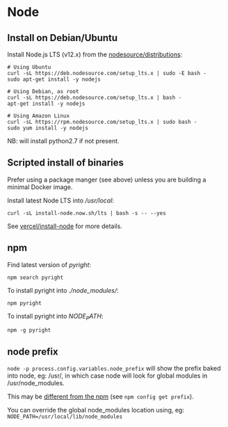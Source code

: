 # Node

## Install on Debian/Ubuntu

Install Node.js LTS (v12.x) from the [nodesource/distributions](https://github.com/nodesource/distributions):

```
# Using Ubuntu
curl -sL https://deb.nodesource.com/setup_lts.x | sudo -E bash -
sudo apt-get install -y nodejs

# Using Debian, as root
curl -sL https://deb.nodesource.com/setup_lts.x | bash -
apt-get install -y nodejs

# Using Amazon Linux
curl -sL https://rpm.nodesource.com/setup_lts.x | sudo bash -
sudo yum install -y nodejs
```

NB: will install python2.7 if not present.

## Scripted install of binaries

Prefer using a package manger (see above) unless you are building a minimal Docker image.

Install latest Node LTS into _/usr/local_:

```
curl -sL install-node.now.sh/lts | bash -s -- --yes
```

See [vercel/install-node](https://github.com/vercel/install-node/blob/master/install.sh) for more details.

## npm

Find latest version of _pyright_:

```
npm search pyright
```

To install pyright into _./node_modules/_:

```
npm pyright
```

To install pyright into _$NODE_PATH$_:

```
npm -g pyright
```

## node prefix

`node -p process.config.variables.node_prefix` will show the prefix baked into node, eg: /usr/, in which case node will look for global modules in /usr/node_modules.

This may be [different from the npm](https://github.com/nodejs/node/issues/18024#issuecomment-355848073) (see `npm config get prefix`).

You can override the global node_modules location using, eg: `NODE_PATH=/usr/local/lib/node_modules`
